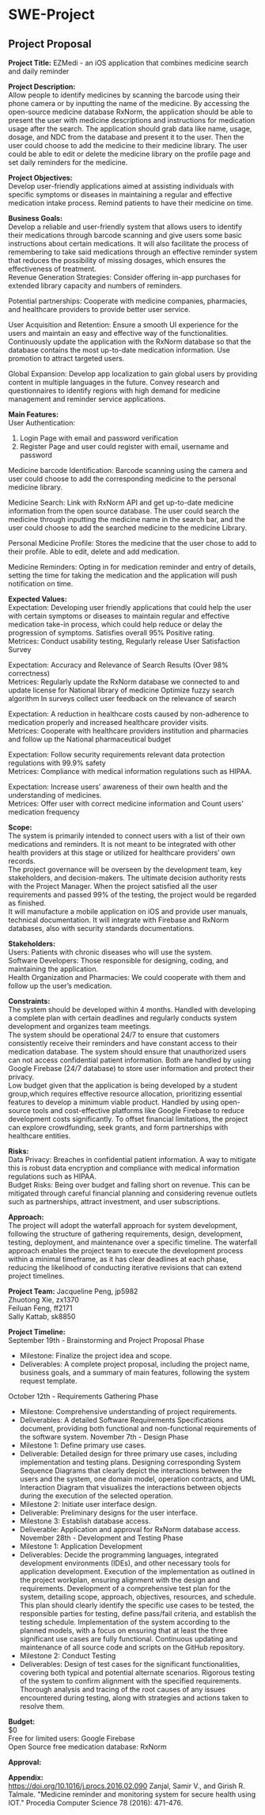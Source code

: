 # SWE-Project
## Project Proposal
**Project Title:** EZMedi - an iOS application that combines medicine search and daily reminder

**Project Description:**\
Allow people to identify medicines by scanning the barcode using their phone camera or by inputting the name of the medicine. By accessing the open-source medicine database RxNorm, the application should be able to present the user with medicine descriptions and instructions for medication usage after the search. The application should grab data like name, usage, dosage, and NDC from the database and present it to the user. Then the user could choose to add the medicine to their medicine library. The user could be able to edit or delete the medicine library on the profile page and set daily reminders for the medicine.

**Project Objectives:**\
Develop user-friendly applications aimed at assisting individuals with specific symptoms or diseases in maintaining a regular and effective medication intake process. Remind patients to have their medicine on time.

**Business Goals:**\
Develop a reliable and user-friendly system that allows users to identify their medications through barcode scanning and give users some basic instructions about certain medications. 
It will also facilitate the process of remembering to take said medications through an effective reminder system that reduces the possibility of missing dosages, which ensures the effectiveness of treatment.\
Revenue Generation Strategies: Consider offering in-app purchases for extended library capacity and numbers of reminders. 

Potential partnerships: Cooperate with medicine companies, pharmacies, and healthcare providers to provide better user service.

User Acquisition and Retention: Ensure a smooth UI experience for the users and maintain an easy and effective way of the functionalities. Continuously update the application with the RxNorm database so that the database contains the most up-to-date medication information. Use promotion to attract targeted users.

Global Expansion: Develop app localization to gain global users by providing content in multiple languages in the future. Convey research and questionnaires to identify regions with high demand for medicine management and reminder service applications.

**Main Features:**\
User Authentication: 
1. Login Page with email and password verification
2. Register Page and user could register with email, username and password

Medicine barcode Identification: Barcode scanning using the camera and user could choose to add the corresponding medicine to the personal medicine library.

Medicine Search: Link with RxNorm API and get up-to-date medicine information from the open source database. The user could search the medicine through inputting the medicine name in the search bar, and the user could choose to add the searched medicine to the medicine Library.

Personal Medicine Profile: Stores the medicine that the user chose to add to their profile. Able to edit, delete and add medication.

Medicine Reminders: Opting in for medication reminder and entry of details, setting the time for taking the medication and the application will push notification on time.

**Expected Values:**\
Expectation: Developing user friendly applications that could help the user with certain symptoms or diseases to maintain regular and effective medication take-in process, which could help reduce or delay the progression of symptoms. Satisfies overall 95% Positive rating.\
Metrices: Conduct usability testing, Regularly release User Satisfaction Survey

Expectation: Accuracy and Relevance of Search Results (Over 98% correctness)\
Metrices: 
Regularly update the RxNorm database we connected to and update license for National library of medicine
Optimize fuzzy search algorithm
In surveys collect user feedback on the relevance of search

Expectation: A reduction in healthcare costs caused by non-adherence to medication properly and increased healthcare provider visits.\
Metrices: Cooperate with healthcare providers institution and pharmacies and follow up the National pharmaceutical budget

Expectation: Follow security requirements relevant data protection regulations with 99.9% safety\
Metrices: Compliance with medical information regulations such as HIPAA. 

Expectation: Increase users’ awareness of their own health and the understanding of medicines.\
Metrices: Offer user with correct medicine information and Count users’ medication frequency

**Scope:**\
The system is primarily intended to connect users with a list of their own medications and reminders. It is not meant to be integrated with other health providers at this stage or utilized for healthcare providers’ own records.\
The project governance will be overseen by the development team, key stakeholders, and decision-makers. The ultimate decision authority rests with the Project Manager. When the project satisfied all the user requirements and passed 99% of the testing, the project would be regarded as finished.\
It will manufacture a mobile application on iOS and provide user manuals, technical documentation. It will integrate with Firebase and RxNorm databases, also with security standards documentations.

**Stakeholders:**\
Users: Patients with chronic diseases who will use the system.\
Software Developers: Those responsible for designing, coding, and maintaining the application.\
Health Organization and Pharmacies: We could cooperate with them and follow up the user’s medication.

**Constraints:**\
The system should be developed within 4 months. Handled with developing a complete plan with certain deadlines and regularly conducts system development and organizes team meetings.\
The system should be operational 24/7 to ensure that customers consistently receive their reminders and have constant access to their medication database. The system should ensure that unauthorized users can not access confidential patient information. Both are handled by using Google Firebase (24/7 database) to store user information and protect their privacy.\
Low budget given that the application is being developed by a student group,which requires effective resource allocation, prioritizing essential features to develop a minimum viable product. Handled by using open-source tools and cost-effective platforms like Google Firebase to reduce development costs significantly. To offset financial limitations, the project can explore crowdfunding, seek grants, and form partnerships with healthcare entities.

**Risks:**\
Data Privacy: Breaches in confidential patient information. A way to mitigate this is robust data encryption and compliance with medical information regulations such as HIPAA.\
Budget Risks: Being over budget and falling short on revenue. This can be mitigated through careful financial planning and considering revenue outlets such as partnerships, attract investment, and user subscriptions.

**Approach:**\
The project will adopt the waterfall approach for system development, following the structure of gathering requirements, design, development, testing, deployment, and maintenance over a specific timeline. The waterfall approach enables the project team to execute the development process within a minimal timeframe, as it has clear deadlines at each phase, reducing the likelihood of conducting iterative revisions that can extend project timelines.

**Project Team:** 
Jacqueline Peng, jp5982\
Zhuotong Xie, zx1370\
Feiluan Feng, ff2171\
Sally Kattab, sk8850

**Project Timeline:**\
September 19th - Brainstorming and Project Proposal Phase
- Milestone: Finalize the project idea and scope.
- Deliverables: A complete project proposal, including the project name, business goals, and a summary of main features, following the system request template.

October 12th - Requirements Gathering Phase
- Milestone: Comprehensive understanding of project requirements.
- Deliverables: A detailed Software Requirements Specifications document, providing both functional and non-functional requirements of the software system.
November 7th - Design Phase
- Milestone 1: Define primary use cases.
- Deliverable: Detailed design for three primary use cases, including implementation and testing plans. Designing corresponding System Sequence Diagrams that clearly depict the interactions between the users and the system, one domain model, operation contracts, and UML Interaction Diagram that visualizes the interactions between objects during the execution of the selected operation.
- Milestone 2: Initiate user interface design.
- Deliverable: Preliminary designs for the user interface.
- Milestone 3: Establish database access.
- Deliverable: Application and approval for RxNorm database access.
November 28th - Development and Testing Phase
- Milestone 1: Application Development
- Deliverables: Decide the programming languages, integrated development environments (IDEs), and other necessary tools for application development. Execution of the implementation as outlined in the project workplan, ensuring alignment with the design and requirements. Development of a comprehensive test plan for the system, detailing scope, approach, objectives, resources, and schedule. This plan should clearly identify the specific use cases to be tested, the responsible parties for testing, define pass/fail criteria, and establish the testing schedule. Implementation of the system according to the planned models, with a focus on ensuring that at least the three significant use cases are fully functional. Continuous updating and maintenance of all source code and scripts on the GitHub repository.
- Milestone 2: Conduct Testing
- Deliverables: Design of test cases for the significant functionalities, covering both typical and potential alternate scenarios. Rigorous testing of the system to confirm alignment with the specified requirements. Thorough analysis and tracing of the root causes of any issues encountered during testing, along with strategies and actions taken to resolve them.

**Budget:**\
$0\
Free for limited users: Google Firebase\
Open Source free medication database: RxNorm

**Approval:**



**Appendix:**\
https://doi.org/10.1016/j.procs.2016.02.090
Zanjal, Samir V., and Girish R. Talmale. "Medicine reminder and monitoring system for secure health using IOT." Procedia Computer Science 78 (2016): 471-476.
